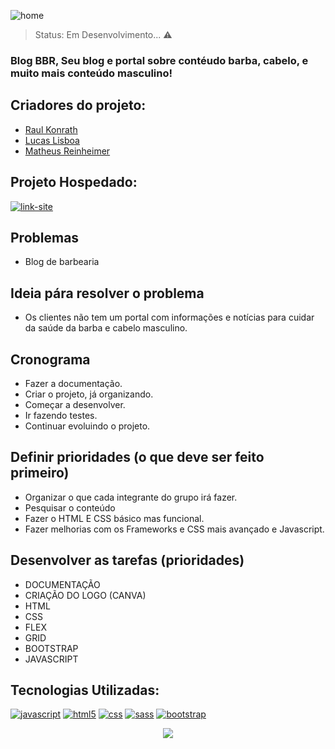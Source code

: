 ![home](https://user-images.githubusercontent.com/79872570/158883745-aeab2978-a81f-48cb-9a8d-cf25d1734699.png)


> Status: Em Desenvolvimento... ⚠️ 

### Blog BBR, Seu blog e portal sobre contéudo barba, cabelo, e muito mais conteúdo masculino!

## Criadores do projeto:
 + <a href="https://github.com/MrGeniuss">Raul Konrath</a>
 + <a href="https://github.com/LucasSantosL">Lucas Lisboa</a>
 + <a href="https://github.com/reinheimermat">Matheus Reinheimer</a>

## Projeto Hospedado:

[![link-site](https://img.shields.io/website-up-down-green-red/http/monip.org.svg)](https://reinheimermat.github.io/Blog-B.B.R/html/index.html)

## Problemas
+ Blog de barbearia

## Ideia pára resolver o problema 
+ Os clientes não tem um portal com informações e notícias para cuidar da saúde da barba e cabelo masculino.

## Cronograma 
+ Fazer a documentação.
+ Criar o projeto, já organizando.
+ Começar a desenvolver.
+ Ir fazendo testes.
+ Continuar evoluindo o projeto.   

## Definir prioridades (o que deve ser feito primeiro)
+ Organizar o que cada integrante do grupo irá fazer.
+ Pesquisar o conteúdo
+ Fazer o HTML E CSS básico mas funcional.
+ Fazer melhorias com os Frameworks e CSS mais avançado e Javascript.

## Desenvolver as tarefas (prioridades)
+ DOCUMENTAÇÃO
+ CRIAÇÃO DO LOGO (CANVA)
+ HTML 
+ CSS
+ FLEX
+ GRID
+ BOOTSTRAP
+ JAVASCRIPT

## Tecnologias Utilizadas:

[![javascript](https://img.shields.io/badge/JavaScript-F7DF1E?style=for-the-badge&logo=javascript&logoColor=black)](#)
[![html5](https://img.shields.io/badge/HTML5-E34F26?style=for-the-badge&logo=html5&logoColor=white)](#)
[![css](https://img.shields.io/badge/CSS3-1572B6?style=for-the-badge&logo=css3&logoColor=white)](#)
[![sass](https://img.shields.io/badge/Sass-CC6699?style=for-the-badge&logo=sass&logoColor=white)](#)
[![bootstrap](https://img.shields.io/badge/Bootstrap-563D7C?style=for-the-badge&logo=bootstrap&logoColor=white)](#)

<center><img src="https://user-images.githubusercontent.com/79872570/158878893-94b8545f-c4b5-4b16-8de3-a8def2c92030.gif" ></center>

 
